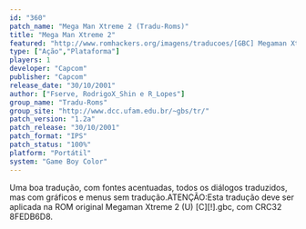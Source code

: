 ```yaml
---
id: "360"
patch_name: "Mega Man Xtreme 2 (Tradu-Roms)"
title: "Mega Man Xtreme 2"
featured: "http://www.romhackers.org/imagens/traducoes/[GBC] Megaman Xtreme 2 - Tradu-Roms - 1.png"
type: ["Ação","Plataforma"]
players: 1
developer: "Capcom"
publisher: "Capcom"
release_date: "30/10/2001"
author: ["Fserve, RodrigoX_Shin e R_Lopes"]
group_name: "Tradu-Roms"
group_site: "http://www.dcc.ufam.edu.br/~gbs/tr/"
patch_version: "1.2a"
patch_release: "30/10/2001"
patch_format: "IPS"
patch_status: "100%"
platform: "Portátil"
system: "Game Boy Color"
---
```


Uma boa tradução, com fontes acentuadas, todos os diálogos traduzidos, mas com gráficos e menus sem tradução.ATENÇÃO:Esta tradução deve ser aplicada na ROM original Megaman Xtreme 2 (U) [C][!].gbc, com CRC32 8FEDB6D8.